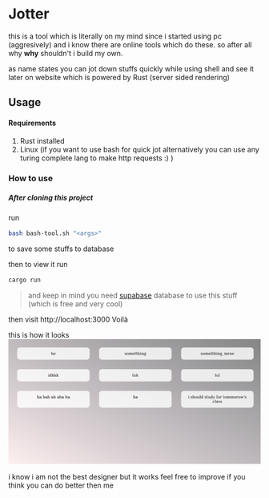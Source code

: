 # Jotter

this is a tool which is literally on my mind since i started using pc (aggresively) and i know there are online tools which do these.
so after all why **why** shouldn't i build my own.

as name states you can jot down stuffs quickly while using shell
and see it later on website which is powered by Rust (server sided rendering)

## Usage

#### Requirements 
1. Rust installed
2. Linux (if you want to use bash for quick jot alternatively you can use any turing complete lang to make http requests :) )

### How to use

##### After cloning this project 
run 
```bash
bash bash-tool.sh "<args>"
```
to save some stuffs to database 

then to view it run
```rust
cargo run
```
> and keep in mind you need [supabase](https://supabase.io/) database to use this stuff (which is free and very cool) 

then visit http://localhost:3000 Voilà 

this is how it looks
<img src="https://github.com/akhmed-codes/jotter/blob/main/assets/website-screenshot.png" />

i know i am not the best designer but it works 
feel free to improve if you think you can do better then me
